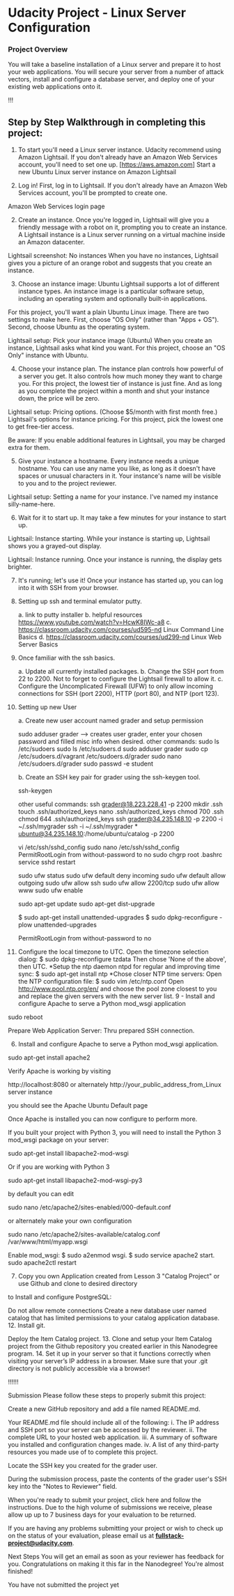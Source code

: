 # Udacity Project - Linux Server Configuration

### Project Overview
You will take a baseline installation of a Linux server and prepare it to host your web applications. You will secure your server from a number of attack vectors, install and configure a database server, and deploy one of your existing web applications onto it.

!!!

## Step by Step Walkthrough in completing this project:

1. To start you'll need a Linux server instance. Udacity recommend using Amazon Lightsail. If you don't already have an Amazon Web Services account, you'll need to set one up. [https://aws.amazon.com]
	Start a new Ubuntu Linux server instance on Amazon Lightsail

1. Log in!
First, log in to Lightsail. If you don't already have an Amazon Web Services account, you'll be prompted to create one.

Amazon Web Services login page

2. Create an instance.
Once you're logged in, Lightsail will give you a friendly message with a robot on it, prompting you to create an instance. A Lightsail instance is a Linux server running on a virtual machine inside an Amazon datacenter.

Lightsail screenshot: No instances
When you have no instances, Lightsail gives you a picture of an orange robot and suggests that you create an instance.

3. Choose an instance image: Ubuntu
Lightsail supports a lot of different instance types. An instance image is a particular software setup, including an operating system and optionally built-in applications.

For this project, you'll want a plain Ubuntu Linux image. There are two settings to make here. First, choose "OS Only" (rather than "Apps + OS"). Second, choose Ubuntu as the operating system.

Lightsail setup: Pick your instance image (Ubuntu)
When you create an instance, Lightsail asks what kind you want.
For this project, choose an "OS Only" instance with Ubuntu.

4. Choose your instance plan.
The instance plan controls how powerful of a server you get. It also controls how much money they want to charge you. For this project, the lowest tier of instance is just fine. And as long as you complete the project within a month and shut your instance down, the price will be zero.

Lightsail setup: Pricing options. (Choose $5/month with first month free.)
Lightsail's options for instance pricing.
For this project, pick the lowest one to get free-tier access.

Be aware: If you enable additional features in Lightsail, you may be charged extra for them.

5. Give your instance a hostname.
Every instance needs a unique hostname. You can use any name you like, as long as it doesn't have spaces or unusual characters in it. Your instance's name will be visible to you and to the project reviewer.

Lightsail setup: Setting a name for your instance.
I've named my instance silly-name-here.

6. Wait for it to start up.
It may take a few minutes for your instance to start up.

Lightsail: Instance starting.
While your instance is starting up, Lightsail shows you a grayed-out display.

Lightsail: Instance running.
Once your instance is running, the display gets brighter.

7. It's running; let's use it!
Once your instance has started up, you can log into it with SSH from your browser.



2. Setting up ssh and terminal emulator putty.

	a. link to putty installer
	b. helpful resources https://www.youtube.com/watch?v=HcwK8IWc-a8
	c. https://classroom.udacity.com/courses/ud595-nd  Linux Command Line Basics
	d. https://classroom.udacity.com/courses/ud299-nd Linux Web Server Basics

3. Once familiar with the ssh basics.
	
	a. Update all currently installed packages.
	b. Change the SSH port from 22 to 2200. Not to forget to configure the Lightsail firewall to allow it.
	c. Configure the Uncomplicated Firewall (UFW) to only allow incoming connections for SSH (port 2200), HTTP (port 80), and NTP (port 123).


4. Setting up new User 

	a. Create new user account named grader and setup permission
	
	sudo adduser grader --> creates user grader, enter your chosen password and filled misc info when desired.
	other commands:
	sudo ls /etc/sudoers
	sudo ls /etc/sudoers.d
	sudo adduser grader
	sudo cp /etc/sudoers.d/vagrant /etc/sudoers.d/grader
	sudo nano /etc/sudoers.d/grader
	sudo passwd -e student

	b. Create an SSH key pair for grader using the ssh-keygen tool.

	ssh-keygen

	other useful commands:
	ssh grader@18.223.228.41 -p 2200
	mkdir .ssh
	touch .ssh/authorized_keys
	nano .ssh/authorized_keys
	chmod 700 .ssh
	chmod 644 .ssh/authorized_keys
	ssh grader@34.235.148.10 -p 2200 -i ~/.ssh/mygrader
	ssh -i ~/.ssh/mygrader * ubuntu@34.235.148.10:/home/ubuntu/catalog  -p 2200 
	
	vi /etc/ssh/sshd_config
	sudo nano /etc/ssh/sshd_config
	PermitRootLogin from without-password to no
	sudo chgrp root .bashrc
	service sshd restart

	sudo ufw status
	sudo ufw default deny incoming
	sudo ufw default allow outgoing
	sudo ufw allow ssh
	sudo ufw allow 2200/tcp
	sudo ufw allow www
	sudo ufw enable

	sudo apt-get update
	sudo apt-get dist-upgrade

	$ sudo apt-get install unattended-upgrades
	$ sudo dpkg-reconfigure -plow unattended-upgrades

	PermitRootLogin from without-password to no

5. Configure the local timezone to UTC.
Open the timezone selection dialog:
$ sudo dpkg-reconfigure tzdata
Then chose 'None of the above', then UTC.
*Setup the ntp daemon ntpd for regular and improving time sync:
$ sudo apt-get install ntp
*Chose closer NTP time servers:
Open the NTP configuration file:
$ sudo vim /etc/ntp.conf
Open http://www.pool.ntp.org/en/ and choose the pool zone closest to you and replace the given servers with the new server list.
9 - Install and configure Apache to serve a Python mod_wsgi application

sudo reboot


Prepare Web Application Server: Thru prepared SSH connection.

6. Install and configure Apache to serve a Python mod_wsgi application.

sudo apt-get install apache2

Verify Apache is working by visiting 

http://localhost:8080 or alternately
http://your_public_address_from_Linux server instance

you should see the Apache Ubuntu Default page

Once Apache is installed you can now configure to perform more.

If you built your project with Python 3, you will need to install the Python 3 mod_wsgi package on your server: 

sudo apt-get install libapache2-mod-wsgi

Or if you are working with Python 3

sudo apt-get install libapache2-mod-wsgi-py3

by default you can edit 

sudo nano /etc/apache2/sites-enabled/000-default.conf 

or alternately make your own configuration

sudo nano /etc/apache2/sites-available/catalog.conf
/var/www/html/myapp.wsgi

Enable mod_wsgi: $ sudo a2enmod wsgi.
$ sudo service apache2 start.
sudo apache2ctl restart

7. Copy you own Application created from Lesson 3 "Catalog Project" or use Github 
and clone to desired directory


to   Install and configure PostgreSQL:

Do not allow remote connections
Create a new database user named catalog that has limited permissions to your catalog application database.
12. Install git.

Deploy the Item Catalog project.
13. Clone and setup your Item Catalog project from the Github repository you created earlier in this Nanodegree program.
14. Set it up in your server so that it functions correctly when visiting your server’s IP address in a browser. Make sure that your .git directory is not publicly accessible via a browser!

!!!!!!


Submission
Please follow these steps to properly submit this project:

Create a new GitHub repository and add a file named README.md.

Your README.md file should include all of the following:
i. The IP address and SSH port so your server can be accessed by the reviewer.
ii. The complete URL to your hosted web application.
iii. A summary of software you installed and configuration changes made.
iv. A list of any third-party resources you made use of to complete this project.

Locate the SSH key you created for the grader user.

During the submission process, paste the contents of the grader user's SSH key into the "Notes to Reviewer" field.

When you're ready to submit your project, click here and follow the instructions. Due to the high volume of submissions we receive, please allow up up to 7 business days for your evaluation to be returned.

If you are having any problems submitting your project or wish to check up on the status of your evaluation, please email us at **fullstack-project@udacity.com**.

Next Steps
You will get an email as soon as your reviewer has feedback for you. Congratulations on making it this far in the Nanodegree! You're almost finished!

You have not submitted the project yet


